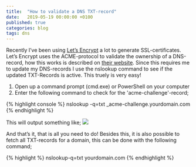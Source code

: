 ```yaml
---
title:  "How to validate a DNS TXT-record"
date:   2019-05-19 00:00:00 +0100
published: true
categories: blog
tags: dns
---
```

Recently I’ve been using [Let’s Encrypt][1] a lot to generate SSL-certificates. Let’s Encrypt uses the ACME-protocol to validate the ownership of a DNS-record, how this works is described on [their website][2]. Since this requires me to update my DNS-records I use the nslookup command to see if the updated TXT-Records is active. This truely is very easy!

1. Open up a command prompt (cmd.exe) or PowerShell on your computer
2. Enter the following command to check for the 'acme-challenge'-record;

{% highlight console %}
nslookup -q=txt _acme-challenge.yourdomain.com
{% endhighlight %}

This will output something like;
<img src="/images/2019/05/nslookup-result.png" />

And that’s it, that is all you need to do!
Besides this, it is also possible to fetch all TXT-records for a domain, this can be done with the following command;

{% highlight %}
nslookup-q=txt yourdomain.com
{% endhighlight %}

[1]: https://letsencrypt.org/ "Let's Encrypt"
[2]: https://letsencrypt.org/how-it-works/ "How does let's encrypt work"
